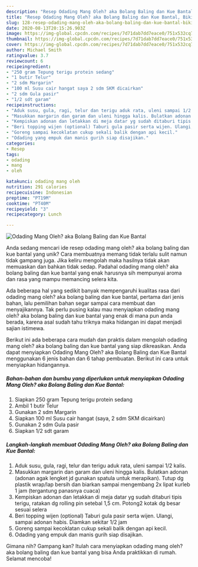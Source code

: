 ```yaml
---
description: "Resep Odading Mang Oleh? aka Bolang Baling dan Kue Bantal, Bikin Ngiler"
title: "Resep Odading Mang Oleh? aka Bolang Baling dan Kue Bantal, Bikin Ngiler"
slug: 128-resep-odading-mang-oleh-aka-bolang-baling-dan-kue-bantal-bikin-ngiler
date: 2020-08-13T20:15:26.903Z
image: https://img-global.cpcdn.com/recipes/7d71dab7dd7eace0/751x532cq70/odading-mang-oleh-aka-bolang-baling-dan-kue-bantal-foto-resep-utama.jpg
thumbnail: https://img-global.cpcdn.com/recipes/7d71dab7dd7eace0/751x532cq70/odading-mang-oleh-aka-bolang-baling-dan-kue-bantal-foto-resep-utama.jpg
cover: https://img-global.cpcdn.com/recipes/7d71dab7dd7eace0/751x532cq70/odading-mang-oleh-aka-bolang-baling-dan-kue-bantal-foto-resep-utama.jpg
author: Michael Smith
ratingvalue: 3.7
reviewcount: 6
recipeingredient:
- "250 gram Tepung terigu protein sedang"
- "1 butir Telur"
- "2 sdm Margarin"
- "100 ml Susu cair hangat saya 2 sdm SKM dicairkan"
- "2 sdm Gula pasir"
- "1/2 sdt garam"
recipeinstructions:
- "Aduk susu, gula, ragi, telur dan terigu aduk rata, uleni sampai 1/2 kalis."
- "Masukkan margarin dan garam dan uleni hingga kalis. Bulatkan adonan (adonan agak lengket jd gunakan spatula untuk merapikan). Tutup dg plastik wrap/lap bersih dan biarkan sampai mengembang 2x lipat kurleb 1 jam (tergantung panasnya cuaca)"
- "Kempiskan adonan dan letakkan di meja datar yg sudah ditaburi tipis terigu, ratakan dg rolling pin setebal 1,5 cm. Potong2 kotak dg besar sesuai selera"
- "Beri topping wijen (optional) Taburi gula pasir serta wijen. Ulangi, sampai adonan habis. Diamkan sekitar 1/2 jam"
- "Goreng sampai kecoklatan cukup sekali balik dengan api kecil."
- "Odading yang empuk dan manis gurih siap disajikan."
categories:
- Resep
tags:
- odading
- mang
- oleh

katakunci: odading mang oleh 
nutrition: 291 calories
recipecuisine: Indonesian
preptime: "PT19M"
cooktime: "PT40M"
recipeyield: "3"
recipecategory: Lunch

---
```



![Odading Mang Oleh? aka Bolang Baling dan Kue Bantal](https://img-global.cpcdn.com/recipes/7d71dab7dd7eace0/751x532cq70/odading-mang-oleh-aka-bolang-baling-dan-kue-bantal-foto-resep-utama.jpg)

Anda sedang mencari ide resep odading mang oleh? aka bolang baling dan kue bantal yang unik? Cara membuatnya memang tidak terlalu sulit namun tidak gampang juga. Jika keliru mengolah maka hasilnya tidak akan memuaskan dan bahkan tidak sedap. Padahal odading mang oleh? aka bolang baling dan kue bantal yang enak harusnya sih mempunyai aroma dan rasa yang mampu memancing selera kita.



Ada beberapa hal yang sedikit banyak mempengaruhi kualitas rasa dari odading mang oleh? aka bolang baling dan kue bantal, pertama dari jenis bahan, lalu pemilihan bahan segar sampai cara membuat dan menyajikannya. Tak perlu pusing kalau mau menyiapkan odading mang oleh? aka bolang baling dan kue bantal yang enak di mana pun anda berada, karena asal sudah tahu triknya maka hidangan ini dapat menjadi sajian istimewa.


Berikut ini ada beberapa cara mudah dan praktis dalam mengolah odading mang oleh? aka bolang baling dan kue bantal yang siap dikreasikan. Anda dapat menyiapkan Odading Mang Oleh? aka Bolang Baling dan Kue Bantal menggunakan 6 jenis bahan dan 6 tahap pembuatan. Berikut ini cara untuk menyiapkan hidangannya.

<!--inarticleads1-->

##### Bahan-bahan dan bumbu yang diperlukan untuk menyiapkan Odading Mang Oleh? aka Bolang Baling dan Kue Bantal:

1. Siapkan 250 gram Tepung terigu protein sedang
1. Ambil 1 butir Telur
1. Gunakan 2 sdm Margarin
1. Siapkan 100 ml Susu cair hangat (saya, 2 sdm SKM dicairkan)
1. Gunakan 2 sdm Gula pasir
1. Siapkan 1/2 sdt garam




<!--inarticleads2-->

##### Langkah-langkah membuat Odading Mang Oleh? aka Bolang Baling dan Kue Bantal:

1. Aduk susu, gula, ragi, telur dan terigu aduk rata, uleni sampai 1/2 kalis.
1. Masukkan margarin dan garam dan uleni hingga kalis. Bulatkan adonan (adonan agak lengket jd gunakan spatula untuk merapikan). Tutup dg plastik wrap/lap bersih dan biarkan sampai mengembang 2x lipat kurleb 1 jam (tergantung panasnya cuaca)
1. Kempiskan adonan dan letakkan di meja datar yg sudah ditaburi tipis terigu, ratakan dg rolling pin setebal 1,5 cm. Potong2 kotak dg besar sesuai selera
1. Beri topping wijen (optional) Taburi gula pasir serta wijen. Ulangi, sampai adonan habis. Diamkan sekitar 1/2 jam
1. Goreng sampai kecoklatan cukup sekali balik dengan api kecil.
1. Odading yang empuk dan manis gurih siap disajikan.




Gimana nih? Gampang kan? Itulah cara menyiapkan odading mang oleh? aka bolang baling dan kue bantal yang bisa Anda praktikkan di rumah. Selamat mencoba!
